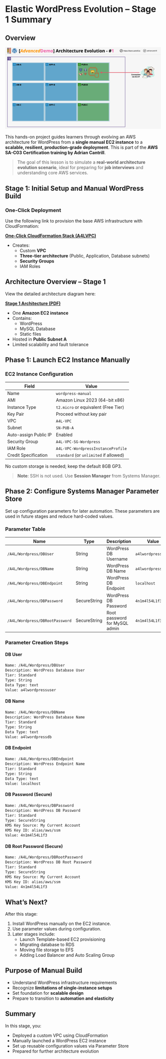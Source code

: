 # Elastic WordPress Evolution – Stage 1 Summary

## Overview

![alt text](./Images/image-17.png)

This hands-on project guides learners through evolving an AWS architecture for WordPress from a **single manual EC2 instance** to a **scalable, resilient, production-grade deployment**. This is part of the **AWS SA-C03 Certification training by Adrian Cantrill**.

> The goal of this lesson is to simulate a **real-world architecture evolution scenario**, ideal for preparing for **job interviews** and understanding core AWS services.

## Stage 1: Initial Setup and Manual WordPress Build

### One-Click Deployment

Use the following link to provision the base AWS infrastructure with CloudFormation:

**[One-Click CloudFormation Stack (A4LVPC)](https://console.aws.amazon.com/cloudformation/home?region=us-east-1#/stacks/quickcreate?templateURL=https://learn-cantrill-labs.s3.amazonaws.com/aws-elastic-wordpress-evolution/A4LVPC.yaml&stackName=A4LVPC)**

- Creates:
  - Custom **VPC**
  - **Three-tier architecture** (Public, Application, Database subnets)
  - **Security Groups**
  - IAM Roles

## Architecture Overview – Stage 1

View the detailed architecture diagram here:

**[Stage 1 Architecture (PDF)](https://github.com/acantril/learn-cantrill-io-labs/blob/master/aws-elastic-wordpress-evolution/02_LABINSTRUCTIONS/STAGE1%20-%20SINGLE%20SERVER%20MANUAL.pdf)**

- One **Amazon EC2 instance**
- Contains:
  - WordPress
  - MySQL Database
  - Static files
- Hosted in **Public Subnet A**
- Limited scalability and fault tolerance

## Phase 1: Launch EC2 Instance Manually

### EC2 Instance Configuration

| Field                 | Value                                  |
| --------------------- | -------------------------------------- |
| Name                  | `wordpress-manual`                     |
| AMI                   | Amazon Linux 2023 (64-bit x86)         |
| Instance Type         | `t2.micro` or equivalent (Free Tier)   |
| Key Pair              | Proceed without key pair               |
| VPC                   | `A4L-VPC`                              |
| Subnet                | `SN-PUB-A`                             |
| Auto-assign Public IP | Enabled                                |
| Security Group        | `A4L-VPC-SG-Wordpress`                 |
| IAM Role              | `A4L-VPC-WordpressInstanceProfile`     |
| Credit Specification  | `standard` (or `unlimited` if allowed) |

No custom storage is needed; keep the default 8GB GP3.

> **Note**: SSH is not used. Use **Session Manager** from Systems Manager.

## Phase 2: Configure Systems Manager Parameter Store

Set up configuration parameters for later automation. These parameters are used in future stages and reduce hard-coded values.

### Parameter Table

| Name                            | Type         | Description                   | Value              |
| ------------------------------- | ------------ | ----------------------------- | ------------------ |
| `/A4L/Wordpress/DBUser`         | String       | WordPress DB Username         | `a4lwordpressuser` |
| `/A4L/Wordpress/DBName`         | String       | WordPress DB Name             | `a4lwordpressdb`   |
| `/A4L/Wordpress/DBEndpoint`     | String       | WordPress DB Endpoint         | `localhost`        |
| `/A4L/Wordpress/DBPassword`     | SecureString | WordPress DB Password         | `4n1m4l54L1f3`     |
| `/A4L/Wordpress/DBRootPassword` | SecureString | Root password for MySQL admin | `4n1m4l54L1f3`     |

### Parameter Creation Steps

#### DB User

```plaintext
Name: /A4L/Wordpress/DBUser
Description: WordPress Database User
Tier: Standard
Type: String
Data Type: text
Value: a4lwordpressuser
```

#### DB Name

```plaintext
Name: /A4L/Wordpress/DBName
Description: WordPress Database Name
Tier: Standard
Type: String
Data Type: text
Value: a4lwordpressdb
```

#### DB Endpoint

```plaintext
Name: /A4L/Wordpress/DBEndpoint
Description: WordPress Endpoint Name
Tier: Standard
Type: String
Data Type: text
Value: localhost
```

#### DB Password (Secure)

```plaintext
Name: /A4L/Wordpress/DBPassword
Description: WordPress DB Password
Tier: Standard
Type: SecureString
KMS Key Source: My Current Account
KMS Key ID: alias/aws/ssm
Value: 4n1m4l54L1f3
```

#### DB Root Password (Secure)

```plaintext
Name: /A4L/Wordpress/DBRootPassword
Description: WordPress DB Root Password
Tier: Standard
Type: SecureString
KMS Key Source: My Current Account
KMS Key ID: alias/aws/ssm
Value: 4n1m4l54L1f3
```

## What’s Next?

After this stage:

1. Install WordPress manually on the EC2 instance.
2. Use parameter values during configuration.
3. Later stages include:
   - Launch Template-based EC2 provisioning
   - Migrating database to RDS
   - Moving file storage to EFS
   - Adding Load Balancer and Auto Scaling Group

## Purpose of Manual Build

- Understand WordPress infrastructure requirements
- Recognize **limitations of single-instance setups**
- Set foundation for **scalable design**
- Prepare to transition to **automation and elasticity**

## Summary

In this stage, you:

- Deployed a custom VPC using CloudFormation
- Manually launched a WordPress EC2 instance
- Set up reusable configuration values via Parameter Store
- Prepared for further architecture evolution

